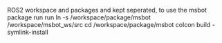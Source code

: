 ROS2 workspace and packages and kept seperated, to use the msbot package run
run ln -s /workspace/package/msbot /workspace/msbot_ws/src
cd /workspace/package/msbot
colcon build -symlink-install
